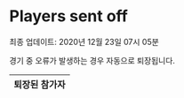 # Players sent off
최종 업데이트: 2020년 12월 23일 07시 05분


경기 중 오류가 발생하는 경우 자동으로 퇴장됩니다.


| 퇴장된 참가자 |
|:---:|